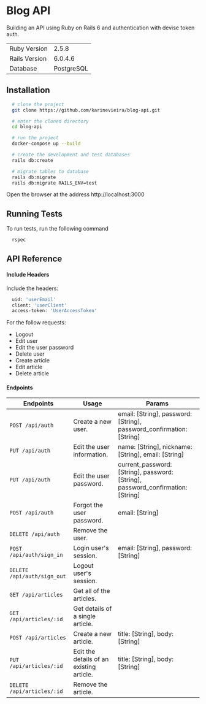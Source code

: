 # Blog API

Building an API using Ruby on Rails 6 and authentication with devise token auth.

<table>
  <tr>
    <td>Ruby Version</td>
    <td>2.5.8</td>
  </tr>
  <tr>
    <td>Rails Version</td>
    <td>6.0.4.6</td>
  </tr>
  <tr>
    <td>Database</td>
    <td>PostgreSQL</td>
  </tr>
</table>

## Installation

```bash
  # clone the project
  git clone https://github.com/karinevieira/blog-api.git

  # enter the cloned directory
  cd blog-api

  # run the project
  docker-compose up --build

  # create the development and test databases
  rails db:create

  # migrate tables to database
  rails db:migrate
  rails db:migrate RAILS_ENV=test
```
Open the browser at the address http://localhost:3000 

## Running Tests

To run tests, run the following command

```bash
  rspec
```

## API Reference

#### Include Headers

Include the headers:

```bash
  uid: 'userEmail'
  client: 'userClient'
  access-token: 'UserAccessToken'
```
For the follow requests:
- Logout
- Edit user
- Edit the user password
- Delete user
- Create article
- Edit article
- Delete article

#### Endpoints

| Endpoints                 | Usage                                  | Params                                          |
|---------------------------|----------------------------------------|-------------------------------------------------|
| ``POST /api/auth``        | Create a new user.                     | email: [String], password: [String], password_confirmation: [String]   |
| ``PUT /api/auth``         | Edit the user information.             | name: [String], nickname: [String], email: [String]                    |
| ``PUT /api/auth``         | Edit the user password.                | current_password: [String], password: [String], password_confirmation: [String]|
| ``POST /api/auth``        | Forgot the user password.             | email: [String]                                                         |
| ``DELETE /api/auth``      | Remove the user.                       |                                                                        |
| ``POST /api/auth/sign_in``| Login user's session.                  | email: [String], password: [String]                                    |
| ``DELETE /api/auth/sign_out`` | Logout user's session.             |                                                                        |
| ``GET /api/articles``           | Get all of the articles.         |                                                                        |
| ``GET /api/articles/:id``       | Get details of a single article. |                                                                        |
| ``POST /api/articles``          | Create a new article.            | title: [String], body: [String]                                        |
| ``PUT /api/articles/:id``       | Edit the details of an existing article. | title: [String], body: [String]                                |
| ``DELETE /api/articles/:id``    | Remove the article.                      |                                                                |